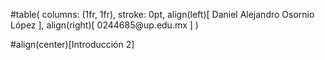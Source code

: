 #table( columns: (1fr, 1fr), stroke: 0pt, align(left)[ Daniel Alejandro Osornio López ], align(right)[ 0244685\@up.edu.mx ] )

#align(center)[Introducción 2]




